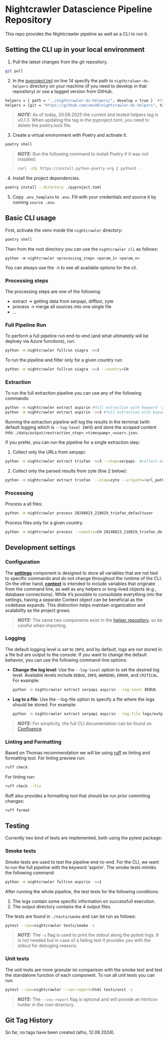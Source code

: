 # Nightcrawler Datascience Pipeline Repository

This repo provides the Nightcrawler pipeline as well as a CLI to run it.

## Setting the CLI up in your local environment

1. Pull the latest changes from the git repository.

```bash
git pull
```

2. In the [pyproject.tml](./pyproject.toml) on line 14 specify the path to `nigthcralwer-ds-helpers` directory on your machine (if you need to develop in that repository) or use a tagged version from GitHub.

```bash
helpers = { path = "../nightcrawler-ds-helpers/", develop = true }  #for using a local version of nigthcrawler-ds-helpers
helpers = {git = "https://github.com/smc40/nightcrawler-ds-helpers", tag = "v0.0.2"} #for using a tagged version from GitHub
```

> **_NOTE:_**  As of today, 29.08.2025 the current and tested helpers tag is v0.1.3. When updating the tag in the pyproject.toml, you need to delete the poetry.lock file.

3. Create a virtual environment with Poetry and activate it.

```bash
poetry shell
```

> **_NOTE:_**  Run the following command to install Poetry if it was not installed:
>```sh
>curl -sSL https://install.python-poetry.org | python3 -
>```

4. Install the project dependencies.

```bash
poetry install --directory ./pyproject.toml
```

5. Copy `.env_template` to `.env`. Fill with your credentials and source it by running `source .env`.

## Basic CLI usage
First, activate the venv inside the `nightcrawler` directory:

```bash
poetry shell
```

Then from the root directory you can use the `nightcrawler cli` as follows:
```
python -m nightcrawler <processing_step> <param_1> <param_n> 

```

You can always use the `-h` to see all available options for the cli.


### Processing steps
The processing steps are one of the following:

- extract -> getting data from serpapi, diffbot, zyte
- process -> merge all sources into one single file
- ...

### Full Pipeline Run
To perform a full pipeline run end-to-end (and what ultimatelly will be deploey via Azure functions), run:

```bash
python -m nightcrawler fullrun viagra -n=3
```

To run the pipeline and filter only for a given country run:
```bash
python -m nightcrawler fullrun viagra -n=3 --country=CH
```


### Extraction
To run the full extraction pipeline you can use any of the following commands:
```bash
python -m nightcrawler extract aspirin #full extraction with keyword 'aspirin'
python -m nightcrawler extract aspirin -n=3 #full extraction with keyword 'aspirin' for the first 3 entries

```
Running the extraction pipeline will log the results in the terminal (with default logging which is `--log-level INFO`) and store the scraped content into `./data/output/<extraction_step>_<timespamp>_<user>.json`.


If you prefer, you can run the pipeline for a single extraction step:
1. Collect only the URLs from serpapi: 
```bash
python -m nightcrawler extract triofan -n=3 --step=serpapi  #collect only the 3 first URLs from serpapi for the keyword triofan
```

2. Collect only the parsed results from zyte (line 2 below):

```bash
python -m nightcrawler extract triofan  --step=zyte --urlpath=<url_path>-- #collect the parsed results for keyword triofan from zyte. the url path should reference to the results of the previous step, typically in ./data/output/<timestamp>_<keyword>_<user>
```
### Processing
Process a all files:
```bash
python -m nightcrawler process 20240823_210829_triofan_defaultuser
```

Process files only for a given country:
```bash
python -m nightcrawler process --country=CH 20240823_210829_triofan_defaultuser
```



## Development settings
### Configuration
The  [**settings**](nightcrawler/settings.py) component is designed to store all variables that are not tied to specific commands and do not change throughout the runtime of the CLI. On the other hand, [**context**](nightcrawler/context.py) is intended to include variables that originate from the command line, as well as any helpers or long-lived objects (e.g., database connections). While it’s possible to consolidate everything into the settings, having a separate Context object can be beneficial as the codebase expands. This distinction helps maintain organization and scalability as the project grows.

> **_NOTE:_**  The same two components exist in the [helper repository](https://github.com/smc40/nightcrawler-ds-helpers), so be careful when importing.


### Logging
The default logging level is set to `INFO`, and by default, logs are not stored in a file but are output to the console. 
If you want to change the default behavior, you can use the following command-line options:

- **Change the log level**: Use the `--log-level` option to set the desired log level. Available levels include `DEBUG`, `INFO`, `WARNING`, `ERROR`, and `CRITICAL`. For example:
  ```bash
  python -m nightcrawler extract serpapi aspirin --log-level DEBUG
  ```
- **Log to a file**: Use the --log-file option to specify a file where the logs should be stored. For example:
  ```bash
  python -m nightcrawler extract serpapi aspirin --log-file logs/output.log
  ```


> **_NOTE:_**  For simplicity, the full CLI documentation can be found on [Confluence](https://swissmedic.atlassian.net/wiki/spaces/N/pages/7475365463/CLI).



### Linting and Formatting
Based on Thomas recommendation we will be using [ruff](https://docs.astral.sh/ruff/) as linting and formatting tool.
For linting preview run:
```bash
ruff check
```
For linting run:
```bash
ruff check --fix
```

Ruff also provides a formatting tool that should be run prior commiting changes:
```bash
ruff format
``` 

## Testing
Currently two kind of tests are implemented, both using the pytest package:

### Smoke tests
Smoke tests are used to test the pipeline end-to-end. For the CLI, we want to run the full pipeline with the keyword 'aspirin'. The smoke tests mimiks the following command:

``` bash
python -m nightcrawler fullrun aspirin -n=1
``` 

After running the whole pipeline, the test tests for the following conditions:
1. The logs contain some specific information on successfull execution.
2. The output directory contains the 4 output files.

The tests are found in `./tests/smoke` and can be run as follows:

``` bash
pytest --cov=nightcrawler tests/smoke -s
``` 

> **_NOTE:_**  The `-s` flag is used to print the stdout along the pytest logs. It is not needed but in case of a failing test it provides you with the stdout for debuging reasons.

### Unit tests
The unit tests are more granular im comparison with the smoke test and test the standalone function of each component. To run all unit tests you can run:

``` bash
pytest --cov=nightcrawler --cov-report=html tests/unit -s
``` 
> **_NOTE:_**  The `--cov-report` flag is optional and will provide an htmlcov holder in the root-directory.

## Git Tag History
So far, no tags have been created (alho, 12.08.2024).